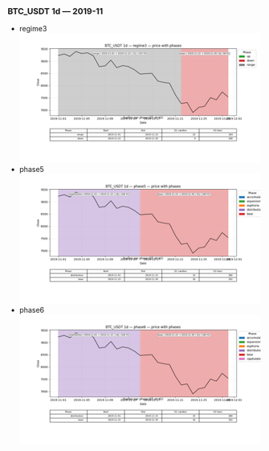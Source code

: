 ### BTC_USDT 1d — 2019-11

- regime3
![BTC_USDT_1d_regime3_2019-11_phase_price.png](outputs/fourier/phase_monthly/BTC_USDT/1d/2019/2019-11/BTC_USDT_1d_regime3_2019-11_phase_price.png)
- phase5
![BTC_USDT_1d_phase5_2019-11_phase_price.png](outputs/fourier/phase_monthly/BTC_USDT/1d/2019/2019-11/BTC_USDT_1d_phase5_2019-11_phase_price.png)
- phase6
![BTC_USDT_1d_phase6_2019-11_phase_price.png](outputs/fourier/phase_monthly/BTC_USDT/1d/2019/2019-11/BTC_USDT_1d_phase6_2019-11_phase_price.png)